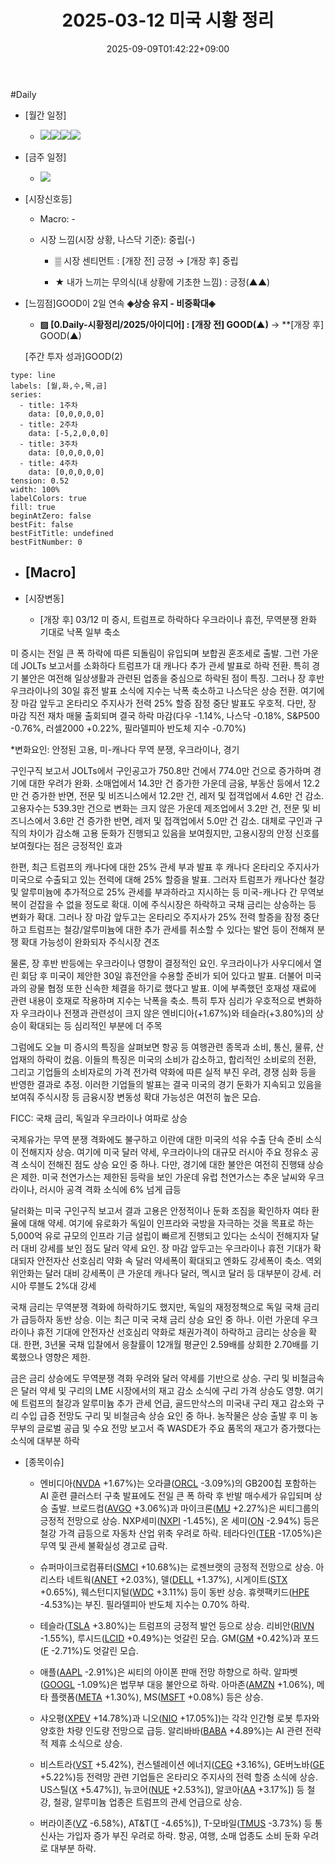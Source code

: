 ﻿---
title: "2025-03-12 미국 시황 정리"
date: 2025-09-09T01:42:22+09:00
lastmod: 2025-09-09T01:42:22+09:00
type: docs
sidebar:
  open: true
weight: 8
---
<div style="display:none">
  <meta property="article:published_time" content="2025-09-08T16:42:22Z" />
  <meta property="article:modified_time" content="2025-09-08T16:42:22Z" />
</div>
#Daily 

- [월간 일정]
	- ![](Pasted%20image%2020250228150438.png)![](Pasted%20image%2020250227113331.png)![](Pasted%20image%2020250227113408.png)![](Pasted%20image%2020250227113439.png)

- [금주 일정]
	- ![](Pasted%20image%2020250228150419.png)

- [시장신호등]
	- Macro: -
	  
	- 시장 느낌(시장 상황, 나스닥 기준): 중립(-)

		- ▒ 시장 센티먼트 : [개장 전] 긍정 → [개장 후]  중립
		  
		- ★ 내가 느끼는 무의식(내 상황에 기초한 느낌) : 긍정(▲▲)

- [느낌점]GOOD이 2일 연속 **◈상승 유지 - 비중확대◈** 
	  
	- **▨ [0.Daily-시황정리/2025/아이디어] : [개장 전] GOOD(▲)** → **[개장 후] GOOD(▲)
	   
	[주간 투자 성과]GOOD(2) 

```chart
type: line
labels: [월,화,수,목,금]
series:
  - title: 1주차
    data: [0,0,0,0,0]
  - title: 2주차
    data: [-5,2,0,0,0]
  - title: 3주차
    data: [0,0,0,0,0]
  - title: 4주차
    data: [0,0,0,0,0]
tension: 0.52
width: 100%
labelColors: true
fill: true
beginAtZero: false
bestFit: false
bestFitTitle: undefined
bestFitNumber: 0
```

- [Macro]
	- 

- [시장변동]
	- [개장 후] 03/12 미 증시, 트럼프로 하락하다 우크라이나 휴전, 무역분쟁 완화 기대로 낙폭 일부 축소

미 증시는 전일 큰 폭 하락에 따른 되돌림이 유입되며 보합권 혼조세로 출발. 그런 가운데 JOLTs 보고서를 소화하다 트럼프가 대 캐나다 추가 관세 발표로 하락 전환. 특히 경기 불안은 여전해 일상생활과 관련된 업종을 중심으로 하락된 점이 특징. 그러나 장 후반 우크라이나의 30일 휴전 발표 소식에 지수는 낙폭 축소하고 나스닥은 상승 전환. 여기에 장 마감 앞두고 온타리오 주지사가 전력 25% 할증 잠정 중단 발표도 우호적. 다만, 장 마감 직전 재차 매물 출회되며 결국 하락 마감(다우 -1.14%, 나스닥 -0.18%, S&P500 -0.76%, 러셀2000 +0.22%, 필라델피아 반도체 지수 -0.70%)

*변화요인: 안정된 고용, 미-캐나다 무역 분쟁, 우크라이나, 경기

구인구직 보고서 JOLTs에서 구인공고가 750.8만 건에서 774.0만 건으로 증가하며 경기에 대한 우려가 완화. 소매업에서 14.3만 건 증가한 가운데 금융, 부동산 등에서 12.2만 건 증가한 반면, 전문 및 비즈니스에서 12.2만 건, 레저 및 접객업에서 4.6만 건 감소. 고용자수는 539.3만 건으로 변화는 크지 않은 가운데 제조업에서 3.2만 건, 전문 및 비즈니스에서 3.6만 건 증가한 반면, 레저 및 접객업에서 5.0만 건 감소. 대체로 구인과 구직의 차이가 감소해 고용 둔화가 진행되고 있음을 보여줬지만, 고용시장의 안정 신호를 보여줬다는 점은 긍정적인 효과

한편, 최근 트럼프의 캐나다에 대한 25% 관세 부과 발표 후 캐나다 온타리오 주지사가 미국으로 수출되고 있는 전력에 대해 25% 할증을 발표. 그러자 트럼프가 캐나다산 철강 및 알루미늄에 추가적으로 25% 관세를 부과하라고 지시하는 등 미국-캐나다 간 무역보복이 걷잡을 수 없을 정도로 확대. 이에 주식시장은 하락하고 국채 금리는 상승하는 등 변화가 확대. 그러나 장 마감 앞두고는 온타리오 주지사가 25% 전력 할증을 잠정 중단하고 트럼프는 철강/알루미늄에 대한 추가 관세를 취소할 수 있다는 발언 등이 전해져 분쟁 확대 가능성이 완화되자 주식시장 견조

물론, 장 후반 반등에는 우크라이나 영향이 결정적인 요인. 우크라이나가 사우디에서 열린 회담 후 미국이 제안한 30일 휴전안을 수용할 준비가 되어 있다고 발표. 더불어 미국과의 광물 협정 또한 신속한 체결을 하기로 했다고 발표. 이에 부족했던 호재성 재료에 관련 내용이 호재로 작용하며 지수는 낙폭을 축소. 특히 투자 심리가 우호적으로 변화하자 우크라이나 전쟁과 관련성이 크지 않은 엔비디아(+1.67%)와 테슬라(+3.80%)의 상승이 확대되는 등 심리적인 부분에 더 주목 

그럼에도 오늘 미 증시의 특징을 살펴보면 항공 등 여행관련 종목과 소비, 통신, 물류, 산업재의 하락이 컸음. 이들의 특징은 미국의 소비가 감소하고, 합리적인 소비로의 전환, 그리고 기업들의 소비자로의 가격 전가력 약화에 따른 실적 부진 우려, 경쟁 심화 등을 반영한 결과로 추정. 이러한 기업들의 발표는 결국 미국의 경기 둔화가 지속되고 있음을 보여줘 주식시장 등 금융시장 변동성 확대 가능성은 여전히 높은 모습.

FICC: 국채 금리, 독일과 우크라이나 여파로 상승

국제유가는 무역 분쟁 격화에도 불구하고 이란에 대한 미국의 석유 수출 단속 준비 소식이 전해지자 상승. 여기에 미국 달러 약세, 우크라이나의 대규모 러시아 주요 정유소 공격 소식이 전해진 점도 상승 요인 중 하나. 다만, 경기에 대한 불안은 여전히 진행돼 상승은 제한. 미국 천연가스는 제한된 등락을 보인 가운데 유럽 천연가스는 추운 날씨와 우크라이나, 러시아 공격 격화 소식에 6% 넘게 급등

달러화는 미국 구인구직 보고서 결과 고용은 안정적이나 둔화 조짐을 확인하자 여타 환율에 대해 약세. 여기에 유로화가 독일이 인프라와 국방을 자극하는 것을 목표로 하는 5,000억 유로 규모의 인프라 기금 설립이 빠르게 진행되고 있다는 소식이 전해지자 달러 대비 강세를 보인 점도 달러 약세 요인. 장 마감 앞두고는 우크라이나 휴전 기대가 확대되자 안전자산 선호심리 약화 속 달러 약세폭이 확대되고 엔화도 강세폭이 축소. 역외 위안화는 달러 대비 강세폭이 큰 가운데 캐나다 달러, 멕시코 달러 등 대부분이 강세. 러시아 루블도 2%대 강세

국채 금리는 무역분쟁 격화에 하락하기도 했지만, 독일의 재정정책으로 독일 국채 금리가 급등하자 동반 상승. 이는 최근 미국 국채 금리 상승 요인 중 하나. 이런 가운데 우크라이나 휴전 기대에 안전자산 선호심리 약화로 채권가격이 하락하고 금리는 상승을 확대. 한편, 3년물 국채 입찰에서 응찰률이 12개월 평균인 2.59배를 상회한 2.70배를 기록했으나 영향은 제한. 

금은 금리 상승에도 무역분쟁 격화 우려와 달러 약세를 기반으로 상승. 구리 및 비철금속은 달러 약세 및 구리의 LME 시장에서의 재고 감소 소식에 구리 가격 상승도 영향. 여기에 트럼프의 철강과 알루미늄 추가 관세 언급, 골드만삭스의 미국내 구리 재고 감소와 구리 수입 급증 전망도 구리 및 비철금속 상승 요인 중 하나. 농작물은 상승 출발 후 미 농무부의 글로벌 공급 및 수요 전망 보고서 즉 WASDE가 주요 품목의 재고가 증가했다는 소식에 대부분 하락

- [종목이슈]
	- 엔비디아([NVDA](/company-analysis/nvda/) +1.67%)는 오라클([ORCL](/company-analysis/orcl/) -3.09%)의 GB200칩 포함하는 AI 훈련 클러스터 구축 발표에도 전일 큰 폭 하락 후 반발 매수세가 유입되며 상승 출발. 브로드컴([AVGO](/company-analysis/avgo/) +3.06%)과 마이크론([MU](/company-analysis/mu/) +2.27%)은 씨티그룹의 긍정적 전망으로 상승. NXP세미([NXPI](/company-analysis/nxpi/) -1.45%), 온 세미([ON](/company-analysis/on/) -2.94%) 등은 철강 가격 급등으로 자동차 산업 위축 우려로 하락. 테라다인([TER](/company-analysis/ter/) -17.05%)은 무역 및 관세 불확실성 경고로 급락.
	  
	- 슈퍼마이크로컴퓨터([SMCI](/company-analysis/smci/) +10.68%)는 로젠브랫의 긍정적 전망으로 상승. 아리스타 네트웍([ANET](/company-analysis/anet/) +2.03%), 델([DELL](/company-analysis/dell/) +1.37%), 시게이트([STX](/company-analysis/stx/) +0.65%), 웨스턴디지털([WDC](/company-analysis/wdc/) +3.11%) 등이 동반 상승. 휴렛팩키드([HPE](/company-analysis/hpe/) -4.53%)는 부진. 필라델피아 반도체 지수는 0.70% 하락.
	  
	- 테슬라([TSLA](/company-analysis/tsla/) +3.80%)는 트럼프의 긍정적 발언 등으로 상승. 리비안([RIVN](/company-analysis/rivn/) -1.55%), 루시드([LCID](/company-analysis/lcid/) +0.49%)는 엇갈린 모습. GM([GM](/company-analysis/gm/) +0.42%)과 포드([F](/company-analysis/f/) -2.71%)도 엇갈린 모습.
	  
	- 애플([AAPL](/company-analysis/aapl/) -2.91%)은 씨티의 아이폰 판매 전망 하향으로 하락. 알파벳([GOOGL](/company-analysis/googl/) -1.09%)은 법무부 대응 불안으로 하락. 아마존([AMZN](/company-analysis/amzn/) +1.06%), 메타 플랫폼([META](/company-analysis/meta/) +1.30%), MS([MSFT](/company-analysis/msft/) +0.08%) 등은 상승.
	  
	- 샤오평([XPEV](/company-analysis/xpev/) +14.78%)과 니오([NIO](/company-analysis/nio/) +17.05%])는 각각 인간형 로봇 투자와 양호한 차량 인도량 전망으로 급등. 알리바바([BABA](/company-analysis/baba/) +4.89%)는 AI 관련 전략적 제휴 소식으로 상승.
	  
	- 비스트라([VST](/company-analysis/vst/) +5.42%), 컨스텔레이션 에너지([CEG](/company-analysis/ceg/) +3.16%), GE버노바([GE](/company-analysis/ge/) +5.22%)등 전력망 관련 기업들은 온타리오 주지사의 전력 할증 소식에 상승. US스틸([X](/company-analysis/x/) +5.47%]), 뉴코어([NUE](/company-analysis/nue/) +2.53%]), 알코아([AA](/company-analysis/aa/) +3.17%]) 등 철강, 철광, 알루미늄 업종은 트럼프의 관세 언급으로 상승.
	  
	- 버라이존([VZ](/company-analysis/vz/) -6.58%), AT&T([T](/company-analysis/t/) -4.65%]), T-모바일([TMUS](/company-analysis/tmus/) -3.73%) 등 통신사는 가입자 증가 부진 우려로 하락. 항공, 여행, 소매 업종도 소비 둔화 우려로 대부분 하락.
